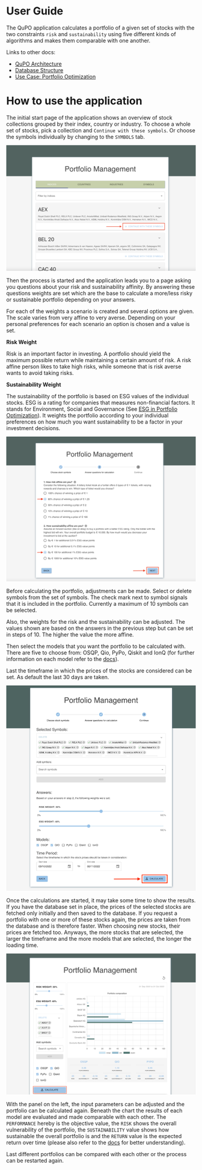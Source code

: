 # User Guide

The QuPO application calculates a portfolio of a given set of stocks with the two constraints `risk` and `sustainability` using five different kinds of algorithms and makes them comparable with one another.

Links to other docs:

- [QuPO Architecture](./arch/README.md)
- [Database Structure](./db/README.md)
- [Use Case: Portfolio Optimization](./portfolio_optimization/README.md)

# How to use the application

The initial start page of the application shows an overview of stock collections grouped by their index, country or industry. To choose a whole set of stocks, pick a collection and `Continue with these symbols`. Or choose the symbols individually by changing to the `SYMBOLS` tab.

![First Page](./screenshots/QuPO_App_first_page.png)

Then the process is started and the application leads you to a page asking you questions about your risk and sustainability affinity. By answering these questions weights are set which are the base to calculate a more/less risky or sustainable portfolio depending on your answers.

For each of the weights a scenario is created and several options are given. The scale varies from very affine to very averse. Depending on your personal preferences for each scenario an option is chosen and a value is set.

**Risk Weight**

Risk is an important factor in investing. A portfolio should yield the maximum possible return while maintaining a certain amount of risk. A risk affine person likes to take high risks, while someone that is risk averse wants to avoid taking risks.

**Sustainability Weight**

The sustainability of the portfolio is based on ESG values of the individual stocks. ESG is a rating for companies that measures non-financial factors. It stands for Environment, Social and Governance (See [ESG in Portfolio Optimization](./portfolio_optimization/README.md#esg)). It weights the portfolio according to your individual preferences on how much you want sustainability to be a factor in your investment decisions.

![Questions Page](./screenshots/QuPO_App_questions.png)

Before calculating the portfolio, adjustments can be made. Select or delete symbols from the set of symbols. The check mark next to symbol signals that it is included in the portfolio. Currently a maximum of 10 symbols can be selected.

Also, the weights for the risk and the sustainability can be adjusted. The values shown are based on the answers in the previous step but can be set in steps of 10. The higher the value the more affine.

Then select the models that you want the portfolio to be calculated with. There are five to choose from: OSQP, Qio, PyPo, Qiskit and IonQ (for further information on each model refer to the [docs](./portfolio_optimization/README.md#algorithms)).

Last the timeframe in which the prices of the stocks are considered can be set. As default the last 30 days are taken.

![Process Overview Page](./screenshots/QuPO_App_process_overview.jpg)

Once the calculations are started, it may take some time to show the results. If you have the database set in place, the prices of the selected stocks are fetched only initially and then saved to the database. If you request a portfolio with one or more of these stocks again, the prices are taken from the database and is therefore faster. When choosing new stocks, their prices are fetched too. Anyways, the more stocks that are selected, the larger the timeframe and the more models that are selected, the longer the loading time.

![Portfolio Page](./screenshots/QuPO_App_graph.png)

With the panel on the left, the input parameters can be adjusted and the portfolio can be calculated again. Beneath the chart the results of each model are evaluated and made comparable with each other. The `PERFORMANCE` hereby is the objective value, the `RISK` shows the overall vulnerability of the portfolio, the `SUSTAINABILITY` value shows how sustainable the overall portfolio is and the `RETURN` value is the expected return over time (please also refer to the [docs](./portfolio_optimization/README.md#result) for better understanding).

Last different portfolios can be compared with each other or the process can be restarted again.

